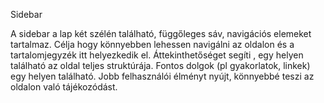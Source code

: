 Sidebar

A sidebar a lap két szélén található, függőleges sáv, navigációs elemeket tartalmaz.
Célja hogy könnyebben lehessen navigálni az oldalon és a tartalomjegyzék itt helyezkedik el.
Áttekinthetőséget segíti , egy helyen található az oldal teljes struktúrája. 
Fontos dolgok (pl gyakorlatok, linkek) egy helyen található. 
Jobb felhasználói élményt nyújt, könnyebbé teszi az oldalon való tájékozódást.
